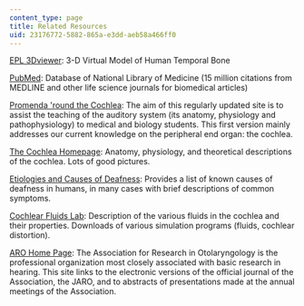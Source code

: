 ```yaml
---
content_type: page
title: Related Resources
uid: 23176772-5882-865a-e3dd-aeb58a466ff0
---
```


[EPL 3Dviewer](http://research.meei.harvard.edu/otopathology/3dmodels/): 3-D Virtual Model of Human Temporal Bone

[PubMed](http://www.ncbi.nlm.nih.gov/entrez/query.fcgi): Database of National Library of Medicine (15 million citations from MEDLINE and other life science journals for biomedical articles)

[Promenda 'round the Cochlea](http://scienceblogs.com/retrospectacle/2007/02/14/promenade-round-the-cochlea/): The aim of this regularly updated site is to assist the teaching of the auditory system (its anatomy, physiology and pathophysiology) to medical and biology students. This first version mainly addresses our current knowledge on the peripheral end organ: the cochlea.

[The Cochlea Homepage](http://www.vimm.it/): Anatomy, physiology, and theoretical descriptions of the cochlea. Lots of good pictures.

[Etiologies and Causes of Deafness](https://www.starkey.com/hearing-loss/types-and-causes): Provides a list of known causes of deafness in humans, in many cases with brief descriptions of common symptoms.

[Cochlear Fluids Lab](https://www.washington.edu/doit/cochlear-fluids-research-laboratory): Description of the various fluids in the cochlea and their properties. Downloads of various simulation programs (fluids, cochlear distortion).

[ARO Home Page](http://www.aro.org/): The Association for Research in Otolaryngology is the professional organization most closely associated with basic research in hearing. This site links to the electronic versions of the official journal of the Association, the JARO, and to abstracts of presentations made at the annual meetings of the Association.
